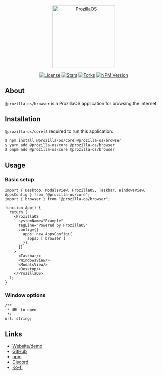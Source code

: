 <div align="center">
  <br />
  <p>
    <a href="https://os.prozilla.dev/"><img src="https://os.prozilla.dev/assets/logo.svg?v=2" height="200" alt="ProzillaOS" /></a>
  </p>
  <p>
    <a href="https://github.com/prozilla-os/ProzillaOS/blob/main/LICENSE.md"><img alt="License" src="https://img.shields.io/github/license/Prozilla/ProzillaOS?style=flat-square&color=FF4D5B&label=License"></a>
    <a href="https://github.com/prozilla-os/ProzillaOS"><img alt="Stars" src="https://img.shields.io/github/stars/Prozilla/ProzillaOS?style=flat-square&color=FED24C&label=%E2%AD%90"></a>
    <a href="https://github.com/prozilla-os/ProzillaOS"><img alt="Forks" src="https://img.shields.io/github/forks/Prozilla/ProzillaOS?style=flat-square&color=4D9CFF&label=Forks&logo=github"></a>
    <a href="https://www.npmjs.com/package/prozilla-os"><img alt="NPM Version" src="https://img.shields.io/npm/v/prozilla-os?logo=npm&style=flat-square&label=prozilla-os&color=FF4D5B"></a>
  </p>
</div>

## About 

`@prozilla-os/browser` is a ProzillaOS application for browsing the internet.

## Installation

`@prozilla-os/core` is required to run this application.

```sh
$ npm install @prozilla-os/core @prozilla-os/browser
$ yarn add @prozilla-os/core @prozilla-os/browser
$ pnpm add @prozilla-os/core @prozilla-os/browser
```

## Usage

### Basic setup

```tsx
import { Desktop, ModalsView, ProzillaOS, Taskbar, WindowsView, AppsConfig } from "@prozilla-os/core";
import { browser } from "@prozilla-os/browser";

function App() {
  return (
    <ProzillaOS
      systemName="Example"
      tagLine="Powered by ProzillaOS"
      config={{
        apps: new AppsConfig({
          apps: [ browser ]
        })
      }}
    >
      <Taskbar/>
      <WindowsView/>
      <ModalsView/>
      <Desktop/>
    </ProzillaOS>
  );
}
```

### Window options

```tsx
/**
 * URL to open
 */
url: string;
```

## Links

- [Website/demo][website]
- [GitHub][github]
- [npm][npm]
- [Discord][discord]
- [Ko-fi][ko-fi]

[website]: https://os.prozilla.dev/browser
[github]: https://github.com/prozilla-os/ProzillaOS/tree/main/packages/apps/browser
[npm]: https://www.npmjs.com/package/@prozilla-os/browser
[discord]: https://discord.gg/JwbyQP4tdz
[ko-fi]: https://ko-fi.com/prozilla